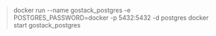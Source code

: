 > docker run --name gostack_postgres -e POSTGRES_PASSWORD=docker -p 5432:5432 -d postgres
> docker start gostack_postgres
